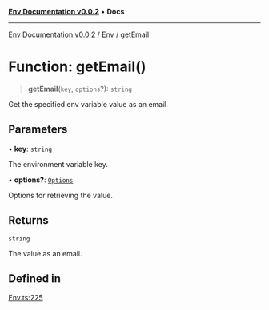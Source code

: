 [**Env Documentation v0.0.2**](../../README.md) • **Docs**

***

[Env Documentation v0.0.2](../../modules.md) / [Env](../README.md) / getEmail

# Function: getEmail()

> **getEmail**(`key`, `options`?): `string`

Get the specified env variable value as an email.

## Parameters

• **key**: `string`

The environment variable key.

• **options?**: [`Options`](../../declarations/interfaces/Options.md)

Options for retrieving the value.

## Returns

`string`

The value as an email.

## Defined in

[Env.ts:225](https://github.com/stonemjs/env/blob/695c924d11add6d23337945b2dffa763b18be5aa/src/Env.ts#L225)
